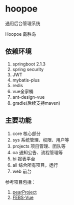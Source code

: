 # hoopoe
通用后台管理系统

Hoopoe 戴胜鸟

## 依赖环境
1. springboot 2.1.3
2. spring security
3. JWT
4. mybatis-plus
5. redis
6. vue全家桶
7. ant-design-vue
8. gradle(后续支持maven)

## 主要功能
1. core 核心部分
2. sys 系统管理、权限、用户等
3. projects 项目管理、团队等
4. oa 通知公告、流程管理等
5. bi 报表平台
6. all 综合所有项目，运行
7. web 前台



参考项目包括：
1. [pearProject](https://github.com/a54552239/pearProject)
2. [FEBS-Vue](https://github.com/wuyouzhuguli/FEBS-Vue)